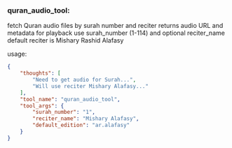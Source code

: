 ### quran_audio_tool:
fetch Quran audio files by surah number and reciter
returns audio URL and metadata for playback
use surah_number (1-114) and optional reciter_name
default reciter is Mishary Rashid Alafasy

usage:
~~~json
{
    "thoughts": [
        "Need to get audio for Surah...",
        "Will use reciter Mishary Alafasy..."
    ],
    "tool_name": "quran_audio_tool",
    "tool_args": {
        "surah_number": "1",
        "reciter_name": "Mishary Alafasy",
        "default_edition": "ar.alafasy"
    }
}
~~~